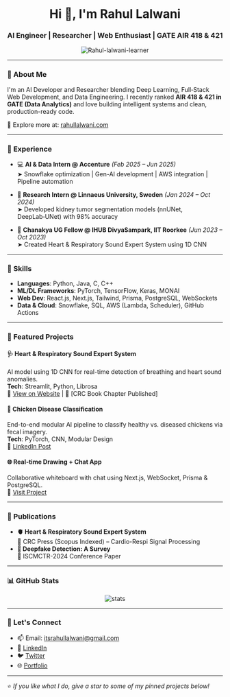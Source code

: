 <h1 align="center">Hi 👋, I'm Rahul Lalwani</h1>
<h3 align="center">AI Engineer | Researcher | Web Enthusiast | GATE AIR 418 & 421</h3>

<p align="center">
  <img src="https://komarev.com/ghpvc/?username=Rahul-lalwani-learner&label=Profile%20views&color=0e75b6&style=flat" alt="Rahul-lalwani-learner" />
</p>

---

### 🚀 About Me

I'm an AI Developer and Researcher blending Deep Learning, Full‑Stack Web Development, and Data Engineering. I recently ranked **AIR 418 & 421 in GATE (Data Analytics)** and love building intelligent systems and clean, production-ready code.

🧠 Explore more at: [rahullalwani.com](https://rahullalwani.com)

---

### 💼 Experience

- 💻 **AI & Data Intern @ Accenture** *(Feb 2025 – Jun 2025)*  
  ➤ Snowflake optimization | Gen-AI development | AWS integration | Pipeline automation  

- 🔬 **Research Intern @ Linnaeus University, Sweden** *(Jan 2024 – Oct 2024)*  
  ➤ Developed kidney tumor segmentation models (nnUNet, DeepLab‑UNet) with 98% accuracy  

- 🧠 **Chanakya UG Fellow @ IHUB DivyaSampark, IIT Roorkee** *(Jun 2023 – Oct 2023)*  
  ➤ Created Heart & Respiratory Sound Expert System using 1D CNN

---

### 🧠 Skills

- **Languages**: Python, Java, C, C++  
- **ML/DL Frameworks**: PyTorch, TensorFlow, Keras, MONAI  
- **Web Dev**: React.js, Next.js, Tailwind, Prisma, PostgreSQL, WebSockets  
- **Data & Cloud**: Snowflake, SQL, AWS (Lambda, Scheduler), GitHub Actions  

---

### 📌 Featured Projects

#### 🩺 Heart & Respiratory Sound Expert System  
AI model using 1D CNN for real-time detection of breathing and heart sound anomalies.  
**Tech**: Streamlit, Python, Librosa  
🔗 [View on Website](https://rahullalwani.com/projects) | 📕 [CRC Book Chapter Published]

#### 🐔 Chicken Disease Classification  
End-to-end modular AI pipeline to classify healthy vs. diseased chickens via fecal imagery.  
**Tech**: PyTorch, CNN, Modular Design  
🔗 [LinkedIn Post](https://www.linkedin.com/posts/itsrahullalwani_deeplearningproject-industrystyle-modularprogramming-activity-7094854358487470082-7aTh)

#### 🌐 Real-time Drawing + Chat App  
Collaborative whiteboard with chat using Next.js, WebSocket, Prisma & PostgreSQL.  
🔗 [Visit Project](https://rahullalwani.com/projects)

---

### 📄 Publications

- **🫀 Heart & Respiratory Sound Expert System**  
  📘 CRC Press (Scopus Indexed) – Cardio-Respi Signal Processing  
- **🧠 Deepfake Detection: A Survey**  
  🧾 ISCMCTR-2024 Conference Paper  

---

### 📊 GitHub Stats

<p align="center">
  <img src="https://github-readme-stats.vercel.app/api?username=Rahul-lalwani-learner&show_icons=true&theme=tokyonight" alt="stats" />
</p>

---

### 🤝 Let's Connect

- 📫 Email: itsrahullalwani@gmail.com  
- 🔗 [LinkedIn](https://linkedin.com/in/itsrahullalwani/)  
- 🐦 [Twitter](https://twitter.com/Lalwani_Rahul_)  
- 🌐 [Portfolio](https://rahullalwani.com)

---

⭐️ *If you like what I do, give a star to some of my pinned projects below!*


